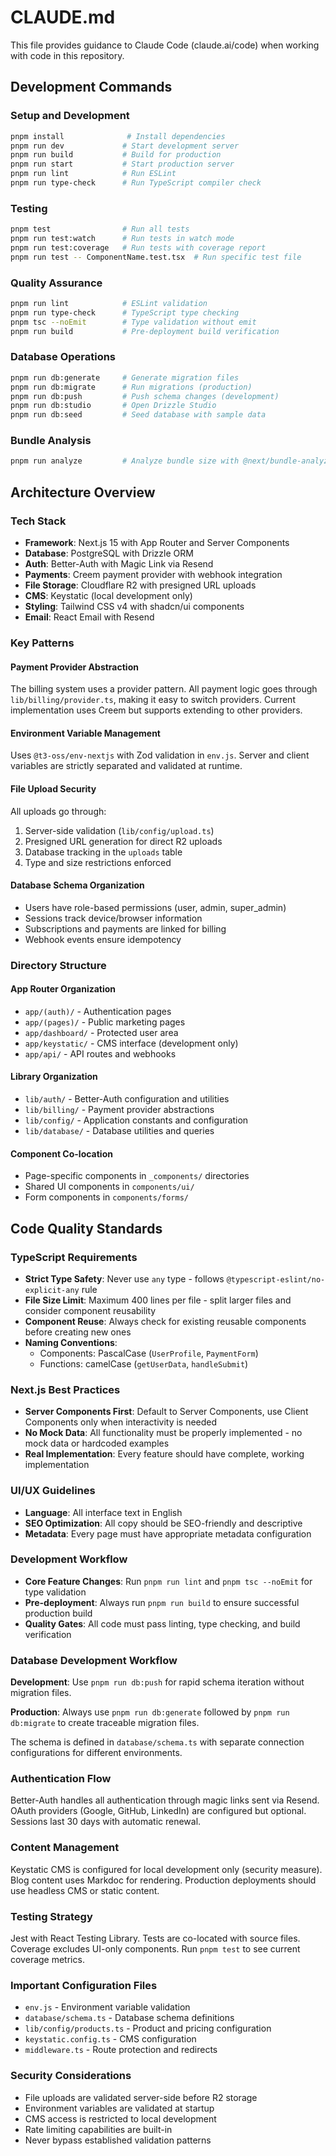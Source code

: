 # CLAUDE.md

This file provides guidance to Claude Code (claude.ai/code) when working with code in this repository.

## Development Commands

### Setup and Development
```bash
pnpm install              # Install dependencies
pnpm run dev             # Start development server
pnpm run build           # Build for production
pnpm run start           # Start production server
pnpm run lint            # Run ESLint
pnpm run type-check      # Run TypeScript compiler check
```

### Testing
```bash
pnpm test                # Run all tests
pnpm run test:watch      # Run tests in watch mode
pnpm run test:coverage   # Run tests with coverage report
pnpm run test -- ComponentName.test.tsx  # Run specific test file
```

### Quality Assurance
```bash
pnpm run lint            # ESLint validation
pnpm run type-check      # TypeScript type checking
pnpm tsc --noEmit        # Type validation without emit
pnpm run build           # Pre-deployment build verification
```

### Database Operations
```bash
pnpm run db:generate     # Generate migration files
pnpm run db:migrate      # Run migrations (production)
pnpm run db:push         # Push schema changes (development)
pnpm run db:studio       # Open Drizzle Studio
pnpm run db:seed         # Seed database with sample data
```

### Bundle Analysis
```bash
pnpm run analyze         # Analyze bundle size with @next/bundle-analyzer
```

## Architecture Overview

### Tech Stack
- **Framework**: Next.js 15 with App Router and Server Components
- **Database**: PostgreSQL with Drizzle ORM
- **Auth**: Better-Auth with Magic Link via Resend
- **Payments**: Creem payment provider with webhook integration
- **File Storage**: Cloudflare R2 with presigned URL uploads
- **CMS**: Keystatic (local development only)
- **Styling**: Tailwind CSS v4 with shadcn/ui components
- **Email**: React Email with Resend

### Key Patterns

#### Payment Provider Abstraction
The billing system uses a provider pattern. All payment logic goes through `lib/billing/provider.ts`, making it easy to switch providers. Current implementation uses Creem but supports extending to other providers.

#### Environment Variable Management
Uses `@t3-oss/env-nextjs` with Zod validation in `env.js`. Server and client variables are strictly separated and validated at runtime.

#### File Upload Security
All uploads go through:
1. Server-side validation (`lib/config/upload.ts`)
2. Presigned URL generation for direct R2 uploads
3. Database tracking in the `uploads` table
4. Type and size restrictions enforced

#### Database Schema Organization
- Users have role-based permissions (user, admin, super_admin)
- Sessions track device/browser information
- Subscriptions and payments are linked for billing
- Webhook events ensure idempotency

### Directory Structure

#### App Router Organization
- `app/(auth)/` - Authentication pages
- `app/(pages)/` - Public marketing pages  
- `app/dashboard/` - Protected user area
- `app/keystatic/` - CMS interface (development only)
- `app/api/` - API routes and webhooks

#### Library Organization
- `lib/auth/` - Better-Auth configuration and utilities
- `lib/billing/` - Payment provider abstractions
- `lib/config/` - Application constants and configuration
- `lib/database/` - Database utilities and queries

#### Component Co-location
- Page-specific components in `_components/` directories
- Shared UI components in `components/ui/`
- Form components in `components/forms/`

## Code Quality Standards

### TypeScript Requirements
- **Strict Type Safety**: Never use `any` type - follows `@typescript-eslint/no-explicit-any` rule
- **File Size Limit**: Maximum 400 lines per file - split larger files and consider component reusability
- **Component Reuse**: Always check for existing reusable components before creating new ones
- **Naming Conventions**: 
  - Components: PascalCase (`UserProfile`, `PaymentForm`)
  - Functions: camelCase (`getUserData`, `handleSubmit`)

### Next.js Best Practices
- **Server Components First**: Default to Server Components, use Client Components only when interactivity is needed
- **No Mock Data**: All functionality must be properly implemented - no mock data or hardcoded examples
- **Real Implementation**: Every feature should have complete, working implementation

### UI/UX Guidelines
- **Language**: All interface text in English
- **SEO Optimization**: All copy should be SEO-friendly and descriptive
- **Metadata**: Every page must have appropriate metadata configuration

### Development Workflow
- **Core Feature Changes**: Run `pnpm run lint` and `pnpm tsc --noEmit` for type validation
- **Pre-deployment**: Always run `pnpm run build` to ensure successful production build
- **Quality Gates**: All code must pass linting, type checking, and build verification

### Database Development Workflow

**Development**: Use `pnpm run db:push` for rapid schema iteration without migration files.

**Production**: Always use `pnpm run db:generate` followed by `pnpm run db:migrate` to create traceable migration files.

The schema is defined in `database/schema.ts` with separate connection configurations for different environments.

### Authentication Flow
Better-Auth handles all authentication through magic links sent via Resend. OAuth providers (Google, GitHub, LinkedIn) are configured but optional. Sessions last 30 days with automatic renewal.

### Content Management
Keystatic CMS is configured for local development only (security measure). Blog content uses Markdoc for rendering. Production deployments should use headless CMS or static content.

### Testing Strategy
Jest with React Testing Library. Tests are co-located with source files. Coverage excludes UI-only components. Run `pnpm test` to see current coverage metrics.

### Important Configuration Files
- `env.js` - Environment variable validation
- `database/schema.ts` - Database schema definitions
- `lib/config/products.ts` - Product and pricing configuration
- `keystatic.config.ts` - CMS configuration
- `middleware.ts` - Route protection and redirects

### Security Considerations
- File uploads are validated server-side before R2 storage
- Environment variables are validated at startup
- CMS access is restricted to local development
- Rate limiting capabilities are built-in
- Never bypass established validation patterns